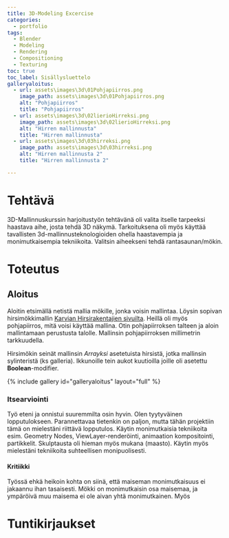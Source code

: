 ```yaml
---
title: 3D-Modeling Excercise
categories:
  - portfolio
tags:
  - Blender
  - Modeling
  - Rendering
  - Compositioning
  - Texturing
toc: true
toc_label: Sisällysluettelo
galleryaloitus:
  - url: assets\images\3d\01Pohjapiirros.png
    image_path: assets\images\3d\01Pohjapiirros.png
    alt: "Pohjapiirros"
    title: "Pohjapiirros"
  - url: assets\images\3d\02lierioHirreksi.png
    image_path: assets\images\3d\02lierioHirreksi.png
    alt: "Hirren mallinnusta"
    title: "Hirren mallinnusta"
  - url: assets\images\3d\03hirreksi.png
    image_path: assets\images\3d\03hirreksi.png
    alt: "Hirren mallinnusta 2"
    title: "Hirren mallinnusta 2"

---
```


# Tehtävä

3D-Mallinnuskurssin harjoitustyön tehtävänä oli valita itselle tarpeeksi haastava aihe, josta tehdä 3D näkymä. Tarkoituksena oli myös käyttää tavallisten 3d-mallinnusteknologioiden ohella haastavempia ja monimutkaisempia tekniikoita. Valitsin aiheekseni tehdä rantasaunan/mökin.

# Toteutus

## Aloitus

Aloitin etsimällä netistä mallia mökille, jonka voisin mallintaa. Löysin sopivan hirsimökkimallin [Karvian Hirsirakentajien sivuilta](https://www.karvianhirsirakentajat.fi/rantasaunat-saunamokit-ja-hirsisaunat/saunamokki-25/). Heillä oli myös pohjapiirros, mitä voisi käyttää mallina. Otin pohjapiirroksen talteen ja aloin mallintamaan perustusta talolle. Mallinsin pohjapiirroksen millimetrin tarkkuudella.

Hirsimökin seinät mallinsin *Arrayksi* asetetuista hirsistä, jotka mallinsin sylinteristä (ks galleria). Ikkunoille tein aukot kuutioilla joille oli asetettu **Boolean**-modifier.

{% include gallery id="galleryaloitus" layout="full" %}

### Itsearviointi

Työ eteni ja onnistui suuremmilta osin hyvin. Olen tyytyväinen lopputulokseen. Parannettavaa tietenkin on paljon, mutta tähän projektiin tämä on mielestäni riittävä lopputulos. Käytin monimutkaisia tekniikoita esim. Geometry Nodes, ViewLayer-renderöinti, animaation kompositointi, partikkelit. Skulptausta oli hieman myös mukana (maasto). Käytin myös mielestäni tekniikoita suhteellisen monipuolisesti.

#### Kritiikki

Työssä ehkä heikoin kohta on siinä, että maiseman monimutkaisuus ei jakaannu ihan tasaisesti. Mökki on monimutkaisin osa maisemaa, ja ympäröivä muu maisema ei ole aivan yhtä monimutkainen. Myös 


# Tuntikirjaukset
